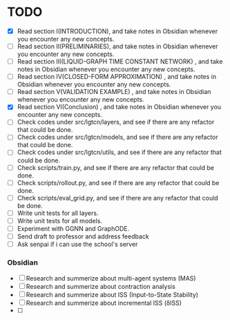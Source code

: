 # TODO

- [x] Read section I(INTRODUCTION), and take notes in Obsidian whenever you encounter any new concepts.
- [ ] Read section II(PRELIMINARIES), and take notes in Obsidian whenever you encounter any new concepts.
- [ ] Read section III(LIQUID-GRAPH TIME CONSTANT NETWORK) , and take notes in Obsidian whenever you encounter any new concepts.
- [ ] Read section IV(CLOSED-FORM APPROXIMATION) , and take notes in Obsidian whenever you encounter any new concepts.
- [ ] Read section V(VALIDATION EXAMPLE) , and take notes in Obsidian whenever you encounter any new concepts.
- [x] Read section VI(Conclusion) , and take notes in Obsidian whenever you encounter any new concepts.
- [ ] Check codes under src/lgtcn/layers, and see if there are any refactor that could be done.
- [ ] Check codes under src/lgtcn/models, and see if there are any refactor that could be done.
- [ ] Check codes under src/lgtcn/utils, and see if there are any refactor that could be done.
- [ ] Check scripts/train.py, and see if there are any refactor that could be done.
- [ ] Check scripts/rollout.py, and see if there are any refactor that could be done.
- [ ] Check scripts/eval_grid.py, and see if there are any refactor that could be done.
- [ ] Write unit tests for all layers.
- [ ] Write unit tests for all models.
- [ ] Experiment with GGNN and GraphODE.
- [ ] Send draft to professor and address feedback
- [ ] Ask senpai if i can use the school's server

### Obsidian
- [ ] Research and summerize about multi-agent systems (MAS)
- [ ] Research and summerize about contraction analysis
- [ ] Research and summerize about ISS (Input-to-State Stability)
- [ ] Research and summerize about incremental ISS (δISS)
- [ ] 
